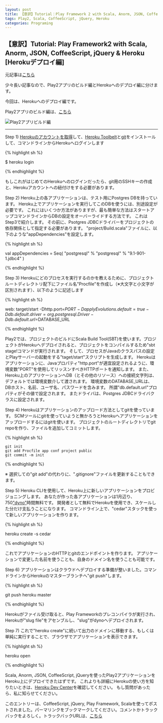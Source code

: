 ```yaml
---
layout: post
title: 【意訳】Tutorial：Play Framework 2 with Scala, Anorm, JSON, CoffeeScript, jQuery & Heroku [Herokuデプロイ編]
tags: Play2, Scala, CoffeeScript, jQuery, Heroku
categories: Programing
---
```

【意訳】Tutorial: Play Framework2 with Scala, Anorm, JSON, CoffeeScript, jQuery & Heroku　[Herokuデプロイ編]
-----------------

元記事は[こちら](http://www.jamesward.com/2012/02/21/play-framework-2-with-scala-anorm-json-coffeescript-jquery-heroku)

少々長い記事なので、Play2アプリのビルド編とHerokuへのデプロイ編に分けます。

今回は、Herokuへのデプロイ編です。

Play2アプリのビルド編は、[こちら](http://modalsoul.github.com/Programing/2012/02/29/play2-scala-anorm-json-coffeescript-jquery-heroku/)

![Play2アプリビルド編](http://capture.heartrails.com/200x150/cool?http://modalsoul.github.com/Programing/2012/02/29/play2-scala-anorm-json-coffeescript-jquery-heroku/)
<hr />

Step 1) [Herokuのアカウントを取得](http://heroku.com/signup)して、[Heroku Toolbelt](http://toolbelt.heroku.com/)と[git](http://git-scm.org/)をインストールして、コマンドラインからHerokuへログインします

{% highlight sh %}

$ heroku login

{% endhighlight %}

もしこれがはじめてのHerokuへのログインだったら、git用のSSHキーの作成と、Herokuアカウントへの紐付けをする必要があります。

Step 2) Heroku上の各アプリケーションは、テスト用にPostgres DBを持っています。
Heroku上でアプリケーションを実行してこのDBを使うには、別途設定が必要です。
これにはいくつか方法がありますが、最も簡単な方法はスタートアップコマンドラインからDBの設定をオーバーライドする方法です。
これはStep3で紹介します。
その前に、Psotgres JDBCドライバーをプロジェクトの依存関係として指定する必要があります。
"project/Build.scala"ファイルに、以下のような"appDependencies"を設定します。


{% highlight sh %}

   val appDependencies = Seq(
      "postgresql" % "postgresql" % "9.1-901-1.jdbc4"
    )

{% endhighlight %}


Step 3) Herokuにどのプロセスを実行するのかを教えるために、プロジェクトルートディレクトリ配下にファイル名"Procfile"を作成し（※大文字と小文字が区別されます）、以下のように記述します

{% highlight sh %}

web: target/start -Dhttp.port=$PORT -DapplyEvolutions.default=true -Ddb.default.driver=org.postgresql.Driver -Ddb.default.url=$DATABASE_URL

{% endhighlight %}


Play2では、プロジェクトのビルドにScala Build Tool(SBT)を使います。プロジェクトがHerokuへデプロイされると、プロジェクトをコンパイルするため"sbt stage!コマンドが実行されます。
そして、プロセスがJavaのクラスパスの設定とPlayサーバーの起動をする"taget/start"スクリプトを生成します。
Herokuはアプリケーションに、Javaプロパティ"http.port"が適宜設定されるように、環境変数"PORT"を使用してリッスンすべきHTTPポートを通知します。
また、Heroku上のアプリケーションへDB（とその他のリソース）への接続文字列は、デフォルトでは環境変数介して渡されます。
環境変数のDATABASE_URLは、DBホスト、名前、ユーザ名、パスワードを含みます。
所謂"db.default.url"プロパティがその値で設定されます。
またドライバは、Postgres JDBCドライバクラスに設定されます。


Step 4) Herokuはアプリケーションのアップロード方法としてgitを使っています。
SCMツールにgitを使っていようと無かろうとHerokuへアプリケーションをアップロードするにはgitを使います。
プロジェクトのルートディレクトリでgit repoを作り、ファイルを追加してコミットします。

{% highlight sh %}

	git init
	git add Procfile app conf project public
	git commit -m init

{% endhighlight %}


※ 選択しての"git add"の代わりに、".gitignore"ファイルを更新することもできます。


Step 5) Heroku CLIを使用して、Heroku上に新しいアプリケーションをプロビジョニングします。
あなたが作った各アプリケーションは1月辺り、750["dyno"](http://devcenter.heroku.com/articles/dynos)時間無料です。
開発者として無料でHerokuを使用でき、スケールした分だけ支払うことになります。
コマンドライン上で、"cedar"スタックを使って新しいアプリケーションを作ります。

{% highlight sh %}

heroku create -s cedar

{% endhighlight %}

これでアプリケーションのHTTPとgitのエンドポイントを作ります。
アプリケーションで変更した名前を使うことも、自身のドメイン名を使うことも可能です。


Step 6) アプリケーションはクラウドへデプロイする準備が整いました。コマンドラインからHerokuのマスターブランチへ"git push"します。


{% highlight sh %}

git push heroku master

{% endhighlight %}

Herokuがファイル受け取ると、Play Frameworkのプレコンパイラが実行され、Herokuが"slug file"をアセンブルし、"slug"がdynoへデプロイされます。


Step 7) これで"heroku create"に続いて出力のドメインに移動する、もしくは単純に実行することで、ブラウザでアプリケーションを表示できます。

{% highlight sh %}

heroku open

{% endhighlight %}

Scala, Anorm, JSON, CoffeeScript, jQueryを使ったPlay2アプリケーションをHeroku上にデプロイできたはずです。
これよりも詳細にHerokuの使い方を知りたいときは、[Heroku Dev Center](http://devcenter.heroku.com/)を確認してください。
もし質問があったら、私に知らせてください。

このエントリーは、CoffeeScript, jQuery, Play Framework, Scalaを使ってポストされました。パーマリンクをブックマークしてください。コメントかトラックバックをよろしく。トラックバックURLは、[こちら](http://www.jamesward.com/2012/02/21/play-framework-2-with-scala-anorm-json-coffeescript-jquery-heroku/trackback/)



